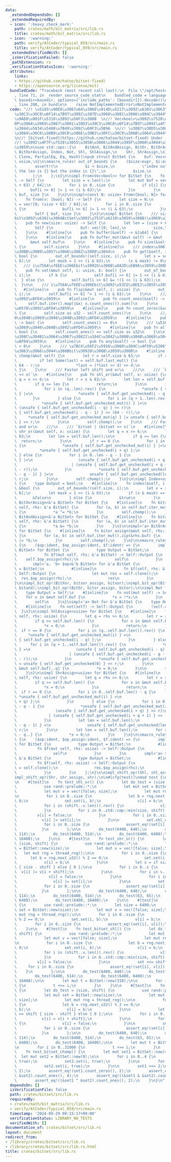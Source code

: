 ```yaml
---
data:
  _extendedDependsOn: []
  _extendedRequiredBy:
  - icon: ':heavy_check_mark:'
    path: crates/math/bit_matrix/src/lib.rs
    title: crates/math/bit_matrix/src/lib.rs
  - icon: ':warning:'
    path: verify/AtCoder/typical_059/src/main.rs
    title: verify/AtCoder/typical_059/src/main.rs
  _extendedVerifiedWith: []
  _isVerificationFailed: false
  _pathExtension: rs
  _verificationStatusIcon: ':warning:'
  attributes:
    links:
    - https://github.com/hatoo/bitset-fixed)
    - https://opensource.org/license/mit)
  bundledCode: "Traceback (most recent call last):\n  File \"/opt/hostedtoolcache/Python/3.10.15/x64/lib/python3.10/site-packages/onlinejudge_verify/documentation/build.py\"\
    , line 71, in _render_source_code_stat\n    bundled_code = language.bundle(stat.path,\
    \ basedir=basedir, options={'include_paths': [basedir]}).decode()\n  File \"/opt/hostedtoolcache/Python/3.10.15/x64/lib/python3.10/site-packages/onlinejudge_verify/languages/rust.py\"\
    , line 288, in bundle\n    raise NotImplementedError\nNotImplementedError\n"
  code: "//! \u5185\u90E8\u3067u64\u306E\u914D\u5217\u3092\u6301\u3063\u3066\u30D3\
    \u30C3\u30C8\u6F14\u7B97\u3092\u307E\u3068\u3081\u3066\u884C\u3044\u300164\u500D\
    \u9AD8\u901F\u5316\u3092\u56F3\u308B  \n//! Vec<bool>\u3092\u7528\u3044\u305F\u3044\
    DP\u306A\u3069\u3067\u3001\u30D3\u30C3\u30C8\u6F14\u7B97\u3092\u4F7F\u3044\u305F\
    \u3044\u5834\u5408\u7B49\u3092\u60F3\u5B9A  \n//! \u30B7\u30D5\u30C8\u6F14\u7B97\
    \u3084\u30C6\u30B9\u30C8\u306E\u30B3\u30FC\u30C9\u306B\u3064\u3044\u3066\u306F\
    \n//! [bitset-fixed](https://github.com/hatoo/bitset-fixed) Under [MIT License](https://opensource.org/license/mit)\n\
    //! \u3092\u4F7F\u7528\u3055\u305B\u3066\u3044\u305F\u3060\u3044\u3066\u3044\u307E\
    \u3059\n\nuse std::ops::{\n    BitAnd, BitAndAssign, BitOr, BitOrAssign, BitXor,\
    \ BitXorAssign, Index, Not, Shl, ShlAssign,\n    Shr, ShrAssign,\n};\n\n#[derive(Debug,\
    \ Clone, PartialEq, Eq, Hash)]\npub struct BitSet {\n    buf: Vec<u64>,\n    size:\
    \ usize,\n}\n\nmacro_rules! out_of_bounds {\n    ($size:expr, $i:expr) => {\n\
    \        assert!(\n            $i < $size,\n            \"index out of bounds:\
    \ the len is {} but the index is {}\",\n            $size,\n            $i\n \
    \       );\n    };\n}\n\nimpl From<Vec<bool>> for BitSet {\n    fn from(v: Vec<bool>)\
    \ -> Self {\n        let size = v.len();\n        let mut buf = vec![0; (size\
    \ + 63) / 64];\n        for i in 0..size {\n            if v[i] {\n          \
    \      buf[i >> 6] |= 1 << (i & 63);\n            }\n        }\n        Self {\
    \ buf, size }\n    }\n}\n\nimpl<const N: usize> From<[bool; N]> for BitSet {\n\
    \    fn from(v: [bool; N]) -> Self {\n        let size = N;\n        let mut buf\
    \ = vec![0; (size + 63) / 64];\n        for i in 0..size {\n            if v[i]\
    \ {\n                buf[i >> 6] |= 1 << (i & 63);\n            }\n        }\n\
    \        Self { buf, size }\n    }\n}\n\nimpl BitSet {\n    /// size\u500B\u306E\
    bit\u3092\u6301\u3064BitSet\u3092\u751F\u6210\u3059\u308B(\u3069\u308C\u3082unset)\n\
    \    pub fn new(size: usize) -> Self {\n        let len = (size + 63) / 64;\n\
    \        Self {\n            buf: vec![0; len],\n            size,\n        }\n\
    \    }\n\n    #[inline]\n    pub fn buffer(&self) -> &[u64] {\n        &self.buf\n\
    \    }\n\n    #[inline]\n    pub fn buffer_mut(&mut self) -> &mut [u64] {\n  \
    \      &mut self.buf\n    }\n\n    #[inline]\n    pub fn size(&self) -> usize\
    \ {\n        self.size\n    }\n\n    #[inline]\n    /// index\u3067\u30A2\u30AF\
    \u30BB\u30B9\u3057\u3066\u3082\u3088\u3044\n    pub fn get(&self, i: usize) ->\
    \ bool {\n        out_of_bounds!(self.size, i);\n        let x = self.buf[i >>\
    \ 6];\n        let mask = 1 << (i & 63);\n        (x & mask) != 0\n    }\n\n \
    \   /// i\u756A\u76EE\u306Ebit\u3092b\u306B\u8A2D\u5B9A\u3059\u308B\n    #[inline]\n\
    \    pub fn set(&mut self, i: usize, b: bool) {\n        out_of_bounds!(self.size,\
    \ i);\n        if b {\n            self.buf[i >> 6] |= 1 << (i & 63);\n      \
    \  } else {\n            self.buf[i >> 6] &= !(1 << (i & 63));\n        }\n  \
    \  }\n\n    /// i\u756A\u76EE\u306Ebit\u3092\u53CD\u8EE2\u3055\u305B\u308B\n \
    \   #[inline]\n    pub fn flip(&mut self, i: usize) {\n        out_of_bounds!(self.size,\
    \ i);\n        self.buf[i >> 6] ^= 1 << (i & 63);\n    }\n\n    /// 1\u306E\u6570\
    \u3092\u8FD4\u3059\n    #[inline]\n    pub fn count_ones(&self) -> u32 {\n   \
    \     self.buf.iter().map(|&x| x.count_ones()).sum()\n    }\n\n    /// 0\u306E\
    \u6570\u3092\u8FD4\u3059\n    #[inline]\n    pub fn count_zeros(&self) -> u32\
    \ {\n        self.size as u32 - self.count_ones()\n    }\n\n    /// \u5168\u3066\
    0\u304B\u3069\u3046\u304B\u3092\u8FD4\u3059\n    #[inline]\n    pub fn none(&self)\
    \ -> bool {\n        self.count_ones() == 0\n    }\n\n    /// \u5168\u30661\u304B\
    \u3069\u3046\u304B\u3092\u8FD4\u3059\n    #[inline]\n    pub fn all(&self) ->\
    \ bool {\n        self.count_ones() == self.size as u32\n    }\n\n    /// \u3069\
    \u308C\u304B1\u3064\u3067\u30821\u304C\u3042\u308B\u304B\u3069\u3046\u304B\u3092\
    \u8FD4\u3059\n    #[inline]\n    pub fn any(&self) -> bool {\n        self.count_ones()\
    \ > 0\n    }\n\n    /// \u7BC4\u56F2\u5916\u3060\u304C\u4F59\u5206\u306B\u6301\
    \u3063\u3066\u3044\u308Bbit\u30920\u306B\u3059\u308B\n    #[inline]\n    pub fn\
    \ chomp(&mut self) {\n        let r = self.size & 63;\n        if r > 0 {\n  \
    \          if let Some(last) = self.buf.last_mut() {\n                let d =\
    \ 64 - r;\n                *last = (*last << d) >> d;\n            }\n       \
    \ }\n    }\n\n    /// Faster left shift and or\n    ///\n    /// `bitset | (bitset\
    \ << x)`\n    #[inline]\n    pub fn shl_or(&mut self, x: usize) {\n        let\
    \ q = x >> 6;\n        let r = x & 63;\n        let len = self.buf.len();\n\n\
    \        if q >= len {\n            return;\n        }\n\n        if r == 0 {\n\
    \            for i in (q..len).rev() {\n                *unsafe { self.buf.get_unchecked_mut(i)\
    \ } |=\n                    *unsafe { self.buf.get_unchecked(i - q) };\n     \
    \       }\n        } else {\n            for i in (q + 1..len).rev() {\n     \
    \           *unsafe { self.buf.get_unchecked_mut(i) } |=\n                   \
    \ (unsafe { self.buf.get_unchecked(i - q) } << r)\n                        | (unsafe\
    \ { self.buf.get_unchecked(i - q - 1) } >> (64 - r));\n            }\n       \
    \     *unsafe { self.buf.get_unchecked_mut(q) } |= unsafe { self.buf.get_unchecked(0)\
    \ } << r;\n        }\n\n        self.chomp();\n    }\n\n    /// Faster right shift\
    \ and or\n    ///\n    /// `bitset | (bitset >> x)`\n    #[inline]\n    pub fn\
    \ shr_or(&mut self, x: usize) {\n        let q = x >> 6;\n        let r = x &\
    \ 63;\n        let len = self.buf.len();\n\n        if q >= len {\n          \
    \  return;\n        }\n\n        if r == 0 {\n            for i in 0..len - q\
    \ {\n                *unsafe { self.buf.get_unchecked_mut(i) } |=\n          \
    \          *unsafe { self.buf.get_unchecked(i + q) };\n            }\n       \
    \ } else {\n            for i in 0..len - q - 1 {\n                *unsafe { self.buf.get_unchecked_mut(i)\
    \ } |=\n                    (unsafe { self.buf.get_unchecked(i + q) } >> r)\n\
    \                        | (unsafe { self.buf.get_unchecked(i + q + 1) } << (64\
    \ - r));\n            }\n            *unsafe { self.buf.get_unchecked_mut(len\
    \ - q - 1) } |=\n                unsafe { self.buf.get_unchecked(len - 1) } >>\
    \ r;\n        }\n\n        self.chomp();\n    }\n}\n\nimpl Index<usize> for BitSet\
    \ {\n    type Output = bool;\n    #[inline]\n    fn index(&self, i: usize) ->\
    \ &bool {\n        out_of_bounds!(self.size, i);\n        let x = self.buf[i >>\
    \ 6];\n        let mask = 1 << (i & 63);\n        if (x & mask) == 0 {\n     \
    \       &false\n        } else {\n            &true\n        }\n    }\n}\n\nimpl<'a>\
    \ BitXorAssign<&'a BitSet> for BitSet {\n    #[inline]\n    fn bitxor_assign(&mut\
    \ self, rhs: &'a BitSet) {\n        for (a, b) in self.buf.iter_mut().zip(&rhs.buf)\
    \ {\n            *a ^= *b;\n        }\n        self.chomp();\n    }\n}\n\nimpl<'a>\
    \ BitAndAssign<&'a BitSet> for BitSet {\n    #[inline]\n    fn bitand_assign(&mut\
    \ self, rhs: &'a BitSet) {\n        for (a, b) in self.buf.iter_mut().zip(&rhs.buf)\
    \ {\n            *a &= *b;\n        }\n    }\n}\n\nimpl<'a> BitOrAssign<&'a BitSet>\
    \ for BitSet {\n    #[inline]\n    fn bitor_assign(&mut self, rhs: &'a BitSet)\
    \ {\n        for (a, b) in self.buf.iter_mut().zip(&rhs.buf) {\n            *a\
    \ |= *b;\n        }\n        self.chomp();\n    }\n}\n\nmacro_rules! impl_bit_op\
    \ {\n    ($op:ident, $op_assign:ident, $f:ident) => {\n        impl<'a> $op<&'a\
    \ BitSet> for BitSet {\n            type Output = BitSet;\n            #[inline]\n\
    \            fn $f(mut self, rhs: &'a BitSet) -> Self::Output {\n            \
    \    self.$op_assign(rhs);\n                self\n            }\n        }\n \
    \       impl<'a, 'b> $op<&'b BitSet> for &'a BitSet {\n            type Output\
    \ = BitSet;\n            #[inline]\n            fn $f(self, rhs: &'b BitSet) ->\
    \ Self::Output {\n                let mut res = self.clone();\n              \
    \  res.$op_assign(rhs);\n                res\n            }\n        }\n    };\n\
    }\n\nimpl_bit_op!(BitXor, bitxor_assign, bitxor);\nimpl_bit_op!(BitAnd, bitand_assign,\
    \ bitand);\nimpl_bit_op!(BitOr, bitor_assign, bitor);\n\nimpl Not for BitSet {\n\
    \    type Output = Self;\n    #[inline]\n    fn not(mut self) -> Self {\n    \
    \    for x in &mut self.buf {\n            *x = !*x;\n        }\n        self.chomp();\n\
    \        self\n    }\n}\nimpl<'a> Not for &'a BitSet {\n    type Output = BitSet;\n\
    \    #[inline]\n    fn not(self) -> Self::Output {\n        !self.clone()\n  \
    \  }\n}\n\nimpl ShlAssign<usize> for BitSet {\n    #[inline]\n    fn shl_assign(&mut\
    \ self, rhs: usize) {\n        let q = rhs >> 6;\n        let r = rhs & 63;\n\n\
    \        if q >= self.buf.len() {\n            for x in &mut self.buf {\n    \
    \            *x = 0;\n            }\n            return;\n        }\n\n      \
    \  if r == 0 {\n            for i in (q..self.buf.len()).rev() {\n           \
    \     *unsafe { self.buf.get_unchecked_mut(i) } =\n                    *unsafe\
    \ { self.buf.get_unchecked(i - q) };\n            }\n        } else {\n      \
    \      for i in (q + 1..self.buf.len()).rev() {\n                *unsafe { self.buf.get_unchecked_mut(i)\
    \ } =\n                    (unsafe { self.buf.get_unchecked(i - q) } << r)\n \
    \                       | (unsafe { self.buf.get_unchecked(i - q - 1) } >> (64\
    \ - r));\n            }\n            *unsafe { self.buf.get_unchecked_mut(q) }\
    \ = unsafe { self.buf.get_unchecked(0) } << r;\n        }\n\n        for x in\
    \ &mut self.buf[..q] {\n            *x = 0;\n        }\n\n        self.chomp();\n\
    \    }\n}\n\nimpl ShrAssign<usize> for BitSet {\n    #[inline]\n    fn shr_assign(&mut\
    \ self, rhs: usize) {\n        let q = rhs >> 6;\n        let r = rhs & 63;\n\n\
    \        if q >= self.buf.len() {\n            for x in &mut self.buf {\n    \
    \            *x = 0;\n            }\n            return;\n        }\n\n      \
    \  if r == 0 {\n            for i in 0..self.buf.len() - q {\n               \
    \ *unsafe { self.buf.get_unchecked_mut(i) } =\n                    *unsafe { self.buf.get_unchecked(i\
    \ + q) };\n            }\n        } else {\n            for i in 0..self.buf.len()\
    \ - q - 1 {\n                *unsafe { self.buf.get_unchecked_mut(i) } =\n   \
    \                 (unsafe { self.buf.get_unchecked(i + q) } >> r)\n          \
    \              | (unsafe { self.buf.get_unchecked(i + q + 1) } << (64 - r));\n\
    \            }\n            let len = self.buf.len();\n            *unsafe { self.buf.get_unchecked_mut(len\
    \ - q - 1) } =\n                unsafe { self.buf.get_unchecked(len - 1) } >>\
    \ r;\n        }\n\n        let len = self.buf.len();\n        for x in &mut self.buf[len\
    \ - q..] {\n            *x = 0;\n        }\n    }\n}\n\nmacro_rules! impl_shift_op\
    \ {\n    ($op:ident, $op_assign:ident, $f:ident) => {\n        impl $op<usize>\
    \ for BitSet {\n            type Output = BitSet;\n            #[inline]\n   \
    \         fn $f(mut self, rhs: usize) -> Self::Output {\n                self.$op_assign(rhs);\n\
    \                self\n            }\n        }\n        impl<'a> $op<usize> for\
    \ &'a BitSet {\n            type Output = BitSet;\n            #[inline]\n   \
    \         fn $f(self, rhs: usize) -> Self::Output {\n                let mut res\
    \ = self.clone();\n                res.$op_assign(rhs);\n                res\n\
    \            }\n        }\n    };\n}\n\nimpl_shift_op!(Shl, shl_assign, shl);\n\
    impl_shift_op!(Shr, shr_assign, shr);\n\n#[cfg(test)]\nmod test {\n    use super::*;\n\
    \n    #[test]\n    fn test_shl_or() {\n        let do_test = |size, shift| {\n\
    \            use rand::prelude::*;\n            let mut set = BitSet::new(size);\n\
    \            let mut v = vec![false; size];\n            let mut rng = thread_rng();\n\
    \n            for i in 0..size {\n                let b = rng.next_u32() % 2 ==\
    \ 0;\n                set.set(i, b);\n                v[i] = b;\n            }\n\
    \            for i in (shift..v.len()).rev() {\n                v[i] = v[i - shift];\n\
    \            }\n            for i in 0..std::cmp::min(size, shift) {\n       \
    \         v[i] = false;\n            }\n            for i in 0..size {\n     \
    \           v[i] |= set[i];\n            }\n\n            set.shl_or(shift);\n\
    \            for i in 0..size {\n                assert_eq!(set[i], v[i]);\n \
    \           }\n        };\n\n        do_test(6400, 640);\n        do_test(6400,\
    \ 114);\n        do_test(6400, 514);\n        do_test(6400, 6400);\n        do_test(6400,\
    \ 16400);\n    }\n\n    #[test]\n    fn test_shr_or() {\n        let do_test =\
    \ |size, shift| {\n            use rand::prelude::*;\n            let mut set\
    \ = BitSet::new(size);\n            let mut v = vec![false; size];\n         \
    \   let mut rng = thread_rng();\n\n            for i in 0..size {\n          \
    \      let b = rng.next_u32() % 2 == 0;\n                set.set(i, b);\n    \
    \            v[i] = b;\n            }\n\n            let s = if size >= shift\
    \ { size - shift } else { 0 };\n\n            for i in 0..s {\n              \
    \  v[i] |= v[i + shift];\n            }\n\n            for i in s..size {\n  \
    \              v[i] = false;\n            }\n\n            for i in 0..size {\n\
    \                v[i] |= set[i];\n            }\n\n            set.shr_or(shift);\n\
    \            for i in 0..size {\n                assert_eq!(set[i], v[i]);\n \
    \           }\n        };\n\n        do_test(6400, 640);\n        do_test(6400,\
    \ 114);\n        do_test(6400, 514);\n        do_test(63, 65);\n        do_test(6400,\
    \ 6400);\n        do_test(6400, 16400);\n    }\n\n    #[test]\n    fn test_bitset_set_read()\
    \ {\n        use rand::prelude::*;\n        let size = 6400;\n        let mut\
    \ set = BitSet::new(size);\n        let mut v = vec![false; size];\n        let\
    \ mut rng = thread_rng();\n\n        for i in 0..size {\n            let b = rng.next_u32()\
    \ % 2 == 0;\n            set.set(i, b);\n            v[i] = b;\n        }\n\n\
    \        for i in 0..size {\n            assert_eq!(set[i], v[i]);\n        }\n\
    \    }\n\n    #[test]\n    fn test_bitset_shl() {\n        let do_test = |size,\
    \ shift| {\n            use rand::prelude::*;\n            let mut set = BitSet::new(size);\n\
    \            let mut v = vec![false; size];\n            let mut rng = thread_rng();\n\
    \n            for i in 0..size {\n                let b = rng.next_u32() % 2 ==\
    \ 0;\n                set.set(i, b);\n                v[i] = b;\n            }\n\
    \            for i in (shift..v.len()).rev() {\n                v[i] = v[i - shift];\n\
    \            }\n            for i in 0..std::cmp::min(size, shift) {\n       \
    \         v[i] = false;\n            }\n\n            set <<= shift;\n       \
    \     for i in 0..size {\n                assert_eq!(set[i], v[i]);\n        \
    \    }\n        };\n\n        do_test(6400, 640);\n        do_test(6400, 114);\n\
    \        do_test(6400, 514);\n        do_test(6400, 6400);\n        do_test(6400,\
    \ 16400);\n\n        let mut t = BitSet::new(310);\n\n        for i in 0..31000\
    \ {\n            t <<= i;\n        }\n    }\n\n    #[test]\n    fn test_bitset_shr()\
    \ {\n        let do_test = |size, shift| {\n            use rand::prelude::*;\n\
    \            let mut set = BitSet::new(size);\n            let mut v = vec![false;\
    \ size];\n            let mut rng = thread_rng();\n\n            for i in 0..size\
    \ {\n                let b = rng.next_u32() % 2 == 0;\n                set.set(i,\
    \ b);\n                v[i] = b;\n            }\n\n            let s = if size\
    \ >= shift { size - shift } else { 0 };\n\n            for i in 0..s {\n     \
    \           v[i] = v[i + shift];\n            }\n\n            for i in s..size\
    \ {\n                v[i] = false;\n            }\n\n            set >>= shift;\n\
    \            for i in 0..size {\n                assert_eq!(set[i], v[i]);\n \
    \           }\n        };\n\n        do_test(6400, 640);\n        do_test(6400,\
    \ 114);\n        do_test(6400, 514);\n        do_test(63, 65);\n        do_test(6400,\
    \ 6400);\n        do_test(6400, 16400);\n\n        let mut t = BitSet::new(310);\n\
    \n        for i in 0..31000 {\n            t >>= i;\n        }\n    }\n\n    #[test]\n\
    \    fn test_bitset_chomp() {\n        let mut set1 = BitSet::new(4);\n      \
    \  let mut set2 = BitSet::new(8);\n\n        for i in 0..4 {\n            set1.set(i,\
    \ true);\n            set2.set(i, true);\n        }\n\n        for i in 4..8 {\n\
    \            set2.set(i, true);\n        }\n\n        set1 <<= 2;\n        assert_eq!(set1.count_ones(),\
    \ 2);\n        assert_eq!(set1.count_zeros(), 2);\n        assert_eq!((&set1 |\
    \ &set2).count_ones(), 4);\n        assert_eq!((&set1 & &set2).count_ones(), 2);\n\
    \        assert_eq!((&set1 ^ &set2).count_ones(), 2);\n    }\n}\n"
  dependsOn: []
  isVerificationFile: false
  path: crates/bitset/src/lib.rs
  requiredBy:
  - crates/math/bit_matrix/src/lib.rs
  - verify/AtCoder/typical_059/src/main.rs
  timestamp: '2024-09-29 00:15:17+09:00'
  verificationStatus: LIBRARY_NO_TESTS
  verifiedWith: []
documentation_of: crates/bitset/src/lib.rs
layout: document
redirect_from:
- /library/crates/bitset/src/lib.rs
- /library/crates/bitset/src/lib.rs.html
title: crates/bitset/src/lib.rs
---
```

